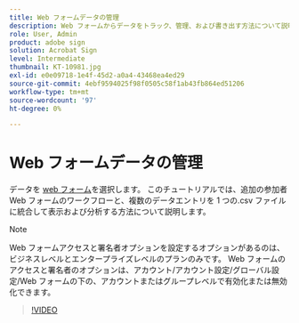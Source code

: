 ```yaml
---
title: Web フォームデータの管理
description: Web フォームからデータをトラック、管理、および書き出す方法について説明します
role: User, Admin
product: adobe sign
solution: Acrobat Sign
level: Intermediate
thumbnail: KT-10981.jpg
exl-id: e0e09718-1e4f-45d2-a0a4-43468ea4ed29
source-git-commit: 4ebf9594025f98f0505c58f1ab43fb864ed51206
workflow-type: tm+mt
source-wordcount: '97'
ht-degree: 0%

---
```


# Web フォームデータの管理

データを [web フォーム](webform.md)を選択します。 このチュートリアルでは、追加の参加者 Web フォームのワークフローと、複数のデータエントリを 1 つの.csv ファイルに統合して表示および分析する方法について説明します。

>[!NOTE]
>
>Web フォームアクセスと署名者オプションを設定するオプションがあるのは、ビジネスレベルとエンタープライズレベルのプランのみです。 Web フォームのアクセスと署名者のオプションは、アカウント/アカウント設定/グローバル設定/Web フォームの下の、アカウントまたはグループレベルで有効化または無効化できます。

>[!VIDEO](https://video.tv.adobe.com/v/3409607?quality=12&learn=on&hidetitle=true)
